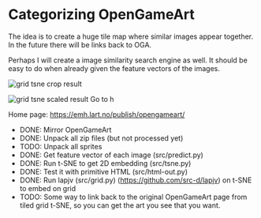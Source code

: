 # Categorizing OpenGameArt

The idea is to create a huge tile map where similar images appear together. In the future there will be links back to OGA.

Perhaps I will create a image similarity search engine as well. It should be easy to do when already given the feature vectors of the images.

![grid tsne crop result](https://emh.lart.no/publish/opengameart/gridtsne-crop.png "Grid TSNE Cropped Preview")

![grid tsne scaled result](https://emh.lart.no/publish/opengameart/gridtsne-small.png "Grid TSNE Scaled Preview") Go to h

Home page: https://emh.lart.no/publish/opengameart/

 - DONE: Mirror OpenGameArt
 - DONE: Unpack all zip files (but not processed yet)
 - TODO: Unpack all sprites
 - DONE: Get feature vector of each image (src/predict.py)
 - DONE: Run t-SNE to get 2D embedding (src/tsne.py)
 - DONE: Test it with primitive HTML (src/html-out.py)
 - DONE: Run lapjv (src/grid.py) (https://github.com/src-d/lapjv) on t-SNE to embed on grid
 - TODO: Some way to link back to the original OpenGameArt page from tiled grid t-SNE, so you can get the art you see that you want.
